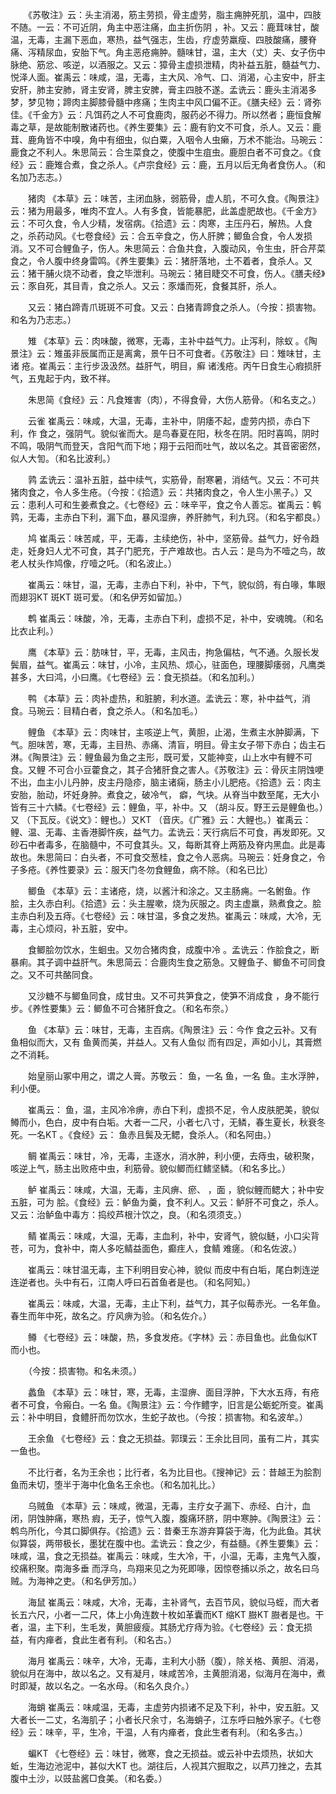 <!-- { "loadSidebar": true } -->
　　《苏敬注》云：头主消渴，筋主劳损，骨主虚劳，脂主痈肿死肌，温中，四肢不随。一云：不可近阴，角主中恶注痛，血主折伤阴 ，补。又云：鹿茸味甘，酸温，无毒，主漏下恶血，寒热，益气强志，生齿，疗虚劳羸瘦、四肢酸痛，腰脊痛、泻精尿血，安胎下气。角主恶疮痈肿。髓味甘，温，主大（丈）夫、女子伤中脉绝、筋忿、咳逆，以酒服之。又云：獐骨主虚损泄精，肉补益五脏，髓益气力、悦泽人面。崔禹云：味咸，温，无毒，主大风、冷气、口、消渴，心主安中，肝主安肝，肺主安肺，肾主安肾，脾主安脾，膏主四肢不遂。孟诜云：鹿头主消渴多梦，梦见物；蹄肉主脚膝骨髓中疼痛；生肉主中风口偏不正。《膳夫经》云：肾弥佳。《千金方》云：凡饵药之人不可食鹿肉，服药必不得力。所以然者；鹿恒食解毒之草，是故能制散诸药也。《养生要集》云：鹿有豹文不可食，杀人。又云：鹿茸、鹿角皆不中嗅，角中有细虫，似白粟，入咽令人虫癞，万术不能治。马琬云：鹿食之不利人。朱思简云：合生菜食之，使腹中生疽虫。鹿胆白者不可食之。《食经》云：鹿雉合煮，食之杀人。《卢宗食经》云：鹿，五月以后无角者食伤人。（和名加乃志志。）

　　猪肉 《本草》云：味苦，主闭血脉，弱筋骨，虚人肌，不可久食。《陶景注》云：猪为用最多，唯肉不宜人。人有多食，皆能暴肥，此盖虚肥故也。《千金方》云：不可久食，令人少精，发宿病。《拾遗》云：肉寒，主压丹石，解热。人食之，杀药动风。《七卷食经》云：合五辛食之，伤人肝脾；鲫鱼合食，令人发损消。又不可合鲤鱼子，伤人。朱思简云：合鱼共食，入腹动风，令生虫，肝合芹菜食之，令人腹中终身雷鸣。《养生要集》云：猪肝落地，土不着者，食杀人。又云：猪干脯火烧不动者，食之毕泄利。马琬云：猪目睫交不可食，伤人。《膳夫经》云：豕自死，其目青，食之杀人。又云：豕燔而死，食餐其肝，杀人。

　　又云：猪白蹄青爪斑斑不可食。又云：白猪青蹄食之杀人。（今按：损害物。和名为乃志志。）

　　雉 《本草》云：肉味酸，微寒，无毒，主补中益气力。止泻利，除蚁 。《陶景注》云：雉虽非辰属而正是离禽，景午日不可食者。《苏敬注》曰：雉味甘，主诸 疮。崔禹云：主行步汲汲然。益肝气，明目，癣 诸浅疮。丙午日食生心瘕损肝气，五鬼起于内，致不祥。

　　朱思简《食经》云：凡食雉害（肉），不得食骨，大伤人筋骨。（和名支之。）

　　云雀 崔禹云：味咸，大温，无毒，主补中，阴痿不起，虚劳内损，赤白下利，作 食之，强阴气。貌似雀而大。是鸟春夏在阳，秋冬在阴。阳时喜鸣，阴时不鸣，吸阴气而登天，含阳气而下地；翔于云阳而吐气，故以名之。其音密密然，似人大訇。（和名比波利。）

　　鹑 孟诜云：温补五脏，益中续气，实筋骨，耐寒暑，消结气。又云：不可共猪肉食之，令人多生疮。（今按：《拾遗》云：共猪肉食之，令人生小黑子。）又云：患利人可和生姜煮食之。《七卷经》云：味辛平，食之令人善忘。崔禹云：鹌鹑，无毒，主赤白下利，漏下血，暴风湿痹，养肝肺气，利九窍。（和名宇都良。）

　　鸠 崔禹云：味苦咸，平，无毒，主续绝伤，补中，坚筋骨。益气力，好令趋走，妊身妇人尤不可食，其子门肥充，于产难故也。古人云：是鸟为不噎之鸟，故老人杖头作鸠像，疗噎之吒。（和名波止。）

　　崔禹云：味甘，温，无毒，主赤白下利，补中，下气，貌似鸽，有白喙，隼眼而翅羽KT 斑KT 斑可爱。（和名伊芳如留加。）

　　鹎 崔禹云：味酸，冷，无毒，主赤白下利，虚损不足，补中，安魂魄。（和名比衣止利。）

　　鹰 《本草》云：肪味甘，平，无毒，主风击，拘急偏枯，气不通。久服长发鬓眉，益气。崔禹云：味甘，小冷，主风热、烦心，驻面色，理腰脚痿弱，凡鹰类甚多，大曰鸿，小曰鹰。《七卷经》云：食无损益。（和名加利。）

　　鸭 《本草》云：肉补虚热，和脏腑，利水道。孟诜云：寒，补中益气，消食。马琬云：目精白者，食之杀人。（和名加毛。）

　　鲤鱼 《本草》云：肉味甘，主咳逆上气，黄胆，止渴，生煮主水肿脚满，下气。胆味苦，寒，无毒，主目热、赤痛、清盲，明目。骨主女子带下赤白；齿主石淋。《陶景注》云：鲤鱼最为鱼之主形，既可爱，又能神变，山上水中有鲤不可食。又鲤 不可合小豆藿食之，其子合猪肝食之害人。《苏敬注》云：骨灰主阴蚀哽不出，血主小儿丹肿，皮主丹隐疹，脑主诸痫，肠主小儿肥疮。《拾遗》云：肉主安胎，胎动，坏妊身肿。煮食之，破冷气， 癖，气块。从脊当中数至尾，无大小皆有三十六鳞。《七卷经》云：鲤鱼，平，补中。又 （胡斗反。野王云是鲤鱼也。）又 （下瓦反。《说文》：鲤也。）又KT （音庆。《广雅》云：大鲤也。）崔禹云：鲤、温、无毒、主香港脚忤疾，益气力。孟诜云：天行病后不可食，再发即死。又砂石中者毒多，在脑髓中，不可食其头。又，每断其脊上两筋及脊内黑血。此是毒故也。朱思简曰：白头者，不可食交葱桂，食之令人恶病。马琬云：妊身食之，令子多疮。《养性要录》云：服天门冬勿食鲤鱼，病不除。（和名已比）

　　鲫鱼 《本草》云：主诸疮，烧，以酱汁和涂之。又主肠痈。一名鲋鱼。作脍，主久赤白利。《拾遗》云：头主腥嗽，烧为灰服之。肉主虚羸，熟煮食之。脍主赤白利及五痔。《七卷经》云：味甘温，多食之发热。崔禹云：味咸，大冷，无毒，主心烦闷，补五脏，安中。

　　食鲫脍勿饮水，生蛔虫。又勿合猪肉食，成腹中冷 。孟诜云：作脍食之，断暴痢。其子调中益肝气。朱思简云：合鹿肉生食之筋急。又鲤鱼子、鲫鱼不可同食之。又不可共酪同食。

　　又沙糖不与鲫鱼同食，成甘虫。又不可共笋食之，使笋不消成食 ，身不能行步。《养性要集》云：鲫鱼不可合猪肝食之。（和名布奈。）

　　鱼 《本草》云：味甘，无毒，主百病。《陶景注》云：今作 食之云补。又有 鱼相似而大，又有 鱼黄而美，并益人。又有人鱼似 而有四足，声如小儿，其膏燃之不消耗。

　　始皇丽山冢中用之，谓之人膏。苏敬云： 鱼，一名 鱼，一名 鱼。主水浮肿，利小便。

　　崔禹云： 鱼，温，主风冷冷痹，赤白下利，虚损不足，令人皮肤肥美，貌似鳟而小，色白，皮中有白垢。大者一二尺，小者七八寸，无鳞，春生夏长，秋衰冬死。一名KT 。《食经》云： 鱼赤且鬓及无鳃，食杀人。（和名阿由。）

　　鲷 崔禹云：味甘，冷，无毒，主逐水，消水肿，利小便，去痔虫，破积聚，咳逆上气，肠主出败疮中虫，利筋骨。貌似鲫而红鳍坚鳞。（和名多比。）

　　鲈 崔禹云：味咸，大温，无毒，主风痹、瘀、 ，面 ，貌似鲤而鳃大；补中安五脏，可为 脍。《食经》云：鲈鱼为羹，食不利人。又云：鲈肝不可食之，杀人。又云：治鲈鱼中毒方：捣绞芦根汁饮之，良。（和名须须支。）

　　鲭 崔禹云：味咸，大温，无毒，主血利，补中，安肾气，貌似鲢，小口尖背苍，可为，食补中，南人多吃鲭益面色，癫疰人，食鲭 难瘥。（和名佐波。）

　　崔禹云：味甘温无毒，主下利明目安心神，貌似 而皮中有白垢，尾白刺连逆连逆者也。头中有石，江南人呼曰石首鱼者是也。（和名阿知。）

　　崔禹云：味咸，大温，无毒，主止下利，益气力，其子似莓赤光。一名年鱼。春生而年中死，故名之。疗风痹为验。（和名佐介。）

　　鳟 《七卷经》云：味酸，热，多食发疮。《字林》云：赤目鱼也。此鱼似KT 而小也。

　　（今按：损害物。和名未须。）

　　蠡鱼 《本草》云：味甘，寒，无毒，主湿痹、面目浮肿，下大水五痔，有疮者不可食，令瘢白。一名 鱼。《陶景注》云：今作鳢字，旧言是公蛎蛇所变。崔禹云：补中明目，食鳢肝而勿饮水，生蛇子故也。（今按：损害物。和名波牟。）

　　王余鱼 《七卷经》云：食之无损益。郭璞云：王余比目同，虽有二片，其实一鱼也。

　　不比行者，名为王余也；比行者，名为比目也。《搜神记》云：昔越王为脍割鱼而未切，堕半于海中化鱼名王余也。（和名加礼比。）

　　乌贼鱼 《本草》云：味咸，微温，无毒，主疗女子漏下、赤经、白汁，血闭，阴蚀肿痛，寒热 瘕，无子，惊气入腹，腹痛环脐，阴中寒肿。《陶景注》云：鹎鸟所化，今其口脚俱存。《拾遗》云：昔秦王东游弃算袋于海，化为此鱼。其状似算袋，两带极长，墨犹在腹中也。孟诜云：食之少，有益髓。《养生要集》云：味咸，温，食之无损益。崔禹云：味咸，生大冷，干，小温，无毒，主鬼气入腹，绞痛积聚。南海多垂 而浮乌，鸟翔来见之为死即喙，因惊卷捕以杀之，故名曰乌贼。为海神之吏。（和名伊芳加。）

　　海鼠 崔禹云：味咸，大冷，无毒，主补肾气，去百节风，貌似马蛭，而大者长五六尺，小者一二尺，体上小角连数十枚如革囊而KT 缩KT 臌KT 臌者是也。干者，温，主下利，生毛发，黄胆疲瘦。其肠尤疗痔为验。《七卷经》云：食无损益，有内瘅者，食此生者有利。（和名古。）

　　海月 崔禹云：味辛，大冷，无毒，主利大小肠（腹），除关格、黄胆、消渴，貌似月在海中，故以名之。又有凝月，味咸苦冷，主黄胆消渴，似海月在海中，煮时即凝，故以名之。一名水母。（和名久良介。）

　　海蛸 崔禹云：味咸温，无毒，主虚劳内损诸不足及下利，补中，安五脏。又大者长一二丈，名海肌子；小者长尺余寸，名海蛸子，江东呼曰触外家子。《七卷经》云：味辛，平，生冷，干温，人有内瘅者，食此生者有利。（和名多古。）

　　蝙KT 《七卷经》云：味甘，微寒，食之无损益。或云补中去烦热，状如大蚯，生海边池泥中，甚似大KT 也。湖往后，人视其穴掘取之，以芦刀挫之，去其腹中土沙，以豉盐酱□食美。（和名委。）

